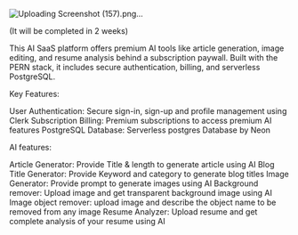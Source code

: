 ![Uploading Screenshot (157).png…]()

(It will be completed in 2 weeks)


This AI SaaS platform offers premium AI tools like article generation, image editing, and resume analysis behind a subscription paywall. Built with the PERN stack, it includes secure authentication, billing, and serverless PostgreSQL.

Key Features:

User Authentication: Secure sign-in, sign-up and profile management using Clerk
Subscription Billing: Premium subscriptions to access premium AI features
PostgreSQL Database: Serverless postgres Database by Neon

AI features:

Article Generator: Provide Title & length to generate article using AI
Blog Title Generator: Provide Keyword and category to generate blog titles
Image Generator: Provide prompt to generate images using AI
Background remover: Upload image and get transparent background image using AI
Image object remover: upload image and describe the object name to be removed from any image
Resume Analyzer: Upload resume and get complete analysis of your resume using AI

